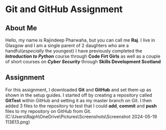 # Git and GitHub Assignment

## About Me

Hello, my name is Rajindeep Pharwaha, but you can call me **Raj**.
I live in Glasgow and I am a single parent of 2 daughters who are a handful(*especially* the youngest)
I have previously completed the ***Introduction to Python*** course through **Code Firt Girls** as well as a couple of short courses on ***Cyber Security*** through **Skills Development Scotland**

## Assignment

For this assignment, I downloaded **Git** and **GitHub** and set them up as shown in the setup guides. 
I started off by creating a repository called **GitTest** within GitHub and setting it as my master branch on Git. I then added 3 files to the repository to test that I could **add**, **commit** and **push** files to my repository on GitHub from Git.
(C:\Users\Rajph\OneDrive\Pictures\Screenshots\Screenshot 2024-05-19 113613.png)
